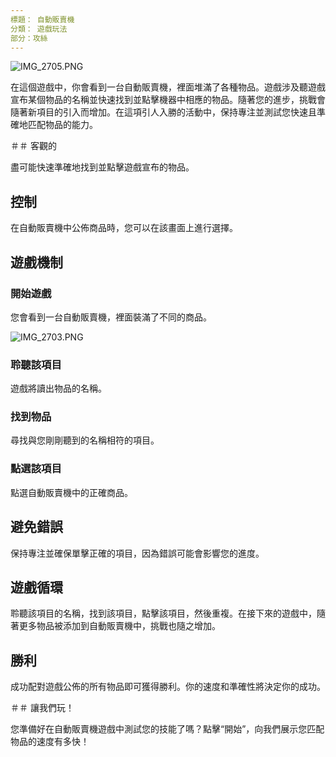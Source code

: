 ```yaml
---
標題： 自動販賣機
分類： 遊戲玩法
部分：攻絲
---
```

![IMG_2705.PNG](https://help.Studycat.com/hc/article_attachments/34826687209753)


在這個遊戲中，你會看到一台自動販賣機，裡面堆滿了各種物品。遊戲涉及聽遊戲宣布某個物品的名稱並快速找到並點擊機器中相應的物品。隨著您的進步，挑戰會隨著新項目的引入而增加。在這項引人入勝的活動中，保持專注並測試您快速且準確地匹配物品的能力。


＃＃ 客觀的


盡可能快速準確地找到並點擊遊戲宣布的物品。


## 控制


在自動販賣機中公佈商品時，您可以在該畫面上進行選擇。


## 遊戲機制


### 開始遊戲


您會看到一台自動販賣機，裡面裝滿了不同的商品。


![IMG_2703.PNG](https://help.Studycat.com/hc/article_attachments/34826690323225)


### 聆聽該項目


遊戲將讀出物品的名稱。


### 找到物品


尋找與您剛剛聽到的名稱相符的項目。


### 點選該項目


點選自動販賣機中的正確商品。


## 避免錯誤


保持專注並確保單擊正確的項目，因為錯誤可能會影響您的進度。


## 遊戲循環


聆聽該項目的名稱，找到該項目，點擊該項目，然後重複。在接下來的遊戲中，隨著更多物品被添加到自動販賣機中，挑戰也隨之增加。


## 勝利


成功配對遊戲公佈的所有物品即可獲得勝利。你的速度和準確性將決定你的成功。


＃＃ 讓我們玩！


您準備好在自動販賣機遊戲中測試您的技能了嗎？點擊“開始”，向我們展示您匹配物品的速度有多快！